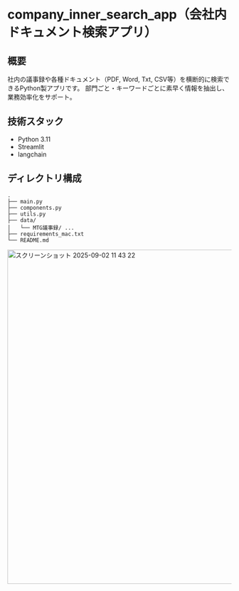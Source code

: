# company_inner_search_app（会社内ドキュメント検索アプリ）

## 概要
社内の議事録や各種ドキュメント（PDF, Word, Txt, CSV等）を横断的に検索できるPython製アプリです。
部門ごと・キーワードごとに素早く情報を抽出し、業務効率化をサポート。

## 技術スタック
- Python 3.11
- Streamlit
- langchain

## ディレクトリ構成
```
.
├── main.py
├── components.py
├── utils.py
├── data/
│   └── MTG議事録/ ...
├── requirements_mac.txt
└── README.md
```

<img width="1362" height="752" alt="スクリーンショット 2025-09-02 11 43 22" src="https://github.com/user-attachments/assets/d3a8ab81-9712-46cd-8add-f514507a81aa" />
